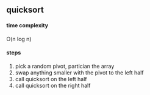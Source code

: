 ## quicksort


#### time complexity
O(n log n)

#### steps
1. pick a random pivot, partician the array
2. swap anything smaller with the pivot to the left half
3. call quicksort on the left half
4. call quicksort on the right half
